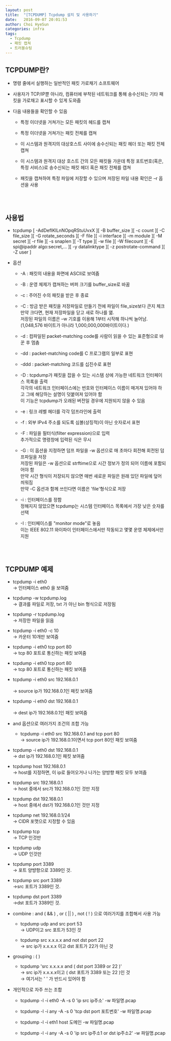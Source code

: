 ```yaml
---
layout: post
title:  "[TCPDUMP] Tcpdump 설치 및 사용하기"
date:   2016-09-07 20:01:53
author: Choi HyeSun
categories: infra
tags:
  - Tcpdump
  - 패킷 캡쳐
  - 트러블슈팅
---
```


## TCPDUMP란?

- 명령 줄에서 실행하는 일반적인 패킷 가로채기 소프트웨어

- 사용자가 TCP/IP뿐 아니라, 컴퓨터에 부착된 네트워크를 통해 송수신되는 기타 패킷을 가로채고 표시할 수 있게 도와줌

- 다음 내용들을 확인할 수 있음

  - 특정 이더넷을 거쳐가는 모든 패킷의 헤드를 캡쳐

  - 특정 이더넷을 거쳐가는 패킷 전체를 캡쳐

  - 이 시스템과 원격지의 대상호스트 사이에 송수신되는 패킷 헤더 또는 패킷 전체 캡쳐

  - 이 시스템과 원격지 대상 호스트 간의 모든 패킷들 가운데 특정 포트번호(혹은, 특정 서비스)로 송수신되는 패킷 헤더 혹은 패킷 전체를 캡쳐

  - 패킷을 캡쳐하여 특정 파일에 저장할 수 있으며 저장된 파일 내용 확인은 –r 옵션을 사용

<br>
<br>

## 사용법

- tcpdump \[ -AdDefIKlLnNOpqRStuUvxX ]\[ -B buffer_size ]\[ -c count ]\[ -C file_size ]\[ -G rotate_seconds ]\[ -F file ]\[ -i interface ]\[ -m module ]\[ -M secret ]\[ -r file ]\[ -s snaplen ]\[ -T type ]\[ -w file ]\[ -W filecount ]\[ -E spi@ipaddr algo:secret,... ]\[ -y datalinktype ]\[ -z postrotate-command ]\[ -Z user ]

- 옵션

  - \-A : 패킷의 내용을 화면에 ASCII로 보여줌

  - \-B : 운영 체제가 캡쳐하는 버퍼 크기를 buffer_size로 바꿈
  
  - \-c : 주어진 수의 패킷을 받은 후 종료

  - \-C : 방금 받은 패킷을 저장파일로 만들기 전에 파일이 file_size보다 큰지 체크
  <br>만약 크다면, 현재 저장파일을 닫고 새로 하나를 엶.
  <br>저장된 파일의 이름은 –w 기호를 이용해 1부터 시작해 하나씩 늘어남.(1,048,576 바이트가 아니라 1,000,000,000바이트이다.)
  
  - \-d : 컴파일된 packet-matching code를 사람이 읽을 수 있는 표준형으로 바꾼 후 멈춤
  
  - \-dd : packet-matching code를 C 프로그램의 일부로 표현
  
  - \-ddd : packet-matching 코드를 십진수로 표현
  
  - \-D : tcpdump가 패킷을 잡을 수 있는 시스템 상에 가능한 네트워크 인터페이스 목록을 출력
  <br>각각의 네트워크 인터페이스에는 번호와 인터페이스 이름이 매겨져 있어야 하고 그에 해당하는 설명이 덧붙여져 있어야 함
  <br>이 기능은 tcpdump가 오래된 버전일 경우에 지원되지 않을 수 있음
  
  - \-e : 링크 레벨 헤더를 각각 덤프라인에 출력

  - \-f : 외부 IPv4 주소를 되도록 심볼(상징적)이 아닌 숫자로서 표현

  - \-F : 파일을 필터식(filter expression)으로 입력
  <br>추가적으로 명령창에 입력된 식은 무시
  
  - \-G : 이 옵션을 지정하면 덤프 파일을 -w 옵션으로 매 초마다 회전해 회전된 덤프파일을 저장
  <br>저장된 파일은 -w 옵션으로 strftime으로 시간 정보가 정의 되어 이름에 포함되어야 함
  <br>만약 시간 형식이 저장되지 않으면 매번 새로운 파일은 원래 있던 파일에 덮어 씌워짐
  <br>만약 -C 옵션과 함께 쓰인다면 이름은 'file<count>'형식으로 저장
  
  - \-i : 인터페이스를 정함
  <br>정해지지 않았으면 tcpdump는 시스템 인터페이스 목록에서 가장 낮은 숫자를 선택

  - \-I : 인터페이스를 "monitor mode"로 놓음
  <br>이는 IEEE 802.11 와이파이 인터페이스에서만 작동되고 몇몇 운영 체제에서만 지원
  
<br>
<br>

## TCPDUMP 예제

- tcpdump -i eth0
<br>→ 인터페이스 eth0 을 보여줌

- tcpdump -w tcpdump.log
<br>→ 결과를 파일로 저장, txt 가 아닌 bin 형식으로 저장됨

- tcpdump -r tcpdump.log
<br>→ 저장한 파일을 읽음

- tcpdump -i eth0 -c 10
<br>→ 카운터 10개만 보여줌

- tcpdump -i eth0 tcp port 80
<br>→ tcp 80 포트로 통신하는 패킷 보여줌

- tcpdump -i eth0 tcp port 80
<br>→ tcp 80 포트로 통신하는 패킷 보여줌

- tcpdump -i eth0 src 192.168.0.1	
<br>→ source ip가 192.168.0.1인 패킷 보여줌

- tcpdump -i eth0 dst 192.168.0.1	
<br>→ dest ip가 192.168.0.1인 패킷 보여줌

- and 옵션으로 여러가지 조건의 조합 가능

  - tcpdump -i eth0 src 192.168.0.1 and tcp port 80
  <br>→ source ip가 192.168.0.1이면서 tcp port 80인 패킷 보여줌

- tcpdump -i eth0 dst 192.168.0.1
<br>→ dst ip가 192.168.0.1인 패킷 보여줌

- tcpdump host 192.168.0.1
<br>→ host를 지정하면, 이 ip로 들어오거나 나가는 양방향 패킷 모두 보여줌

- tcpdump src 192.168.0.1
<br>→ host 중에서 src가 192.168.0.1인 것만 지정

- tcpdump dst 192.168.0.1
<br>→ host 중에서 dst가 192.168.0.1인 것만 지정

- tcpdump net 192.168.0.1/24
<br>→ CIDR 포맷으로 지정할 수 있음

- tcpdump tcp
<br>→ TCP 인것만

- tcpdump udp
<br>→ UDP 인것만

- tcpdump port 3389
<br>→ 포트 양뱡항으로 3389인 것.

- tcpdump src port 3389
<br>→src 포트가 3389인 것.

- tcpdump dst port 3389	
<br>→dst 포트가 3389인 것.

- combine : and ( && ) , or ( || ) , not ( ! ) 으로 여러가지를 조합해서 사용 가능

  - tcpdump udp and src port 53
  <br>→ UDP이고 src 포트가 53인 것

  - tcpdump src x.x.x.x and not dst port 22
  <br>→ src ip가 x.x.x.x 이고 dst 포트가 22가 아닌 것
  
- grouping : ( )

  - tcpdump 'src x.x.x.x and ( dst port 3389 or 22 )'
  <br>→ src ip가 x.x.x.x이고 ( dst 포트가 3389 또는 22 )인 것 
  <br>→ 여기서는 ' ' 가 반드시 있어야 함
  
- 개인적으로 자주 쓰는 조합

  - tcpdump -l -i eth0 -A -s 0 'ip src ip주소' -w 파일명.pcap
  
  - tcpdump -l -i any -A -s 0 'tcp dst port 포트번호' -w 파일명.pcap
  
  - tcpdump -l -i eth1 host 도메인 -w 파일명.pcap
  
  - tcpdump -l -i any -A -s 0 'ip src ip주소1 or dst ip주소2' -w 파일명.pcap 
